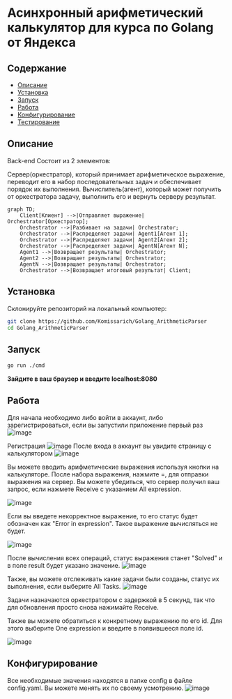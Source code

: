 # Асинхронный арифметический калькулятор для курса по Golang от Яндекса

## Содержание
- [Описание](#Описание)
- [Установка](#установка)
- [Запуск](#запуск)
- [Работа](#Работа)
- [Конфигурирование](#Конфигурирование)
- [Тестирование](#Тестирование)


## Описание

Back-end
Состоит из 2 элементов:

Сервер(оркестратор), который принимает арифметическое выражение, переводит его в набор последовательных задач и обеспечивает порядок их выполнения.
Вычислитель(агент), который может получить от оркестратора задачу, выполнить его и вернуть серверу результат.

``` mermaid
graph TD;
    Client[Клиент] -->|Отправляет выражение| Orchestrator[Оркестратор];
    Orchestrator -->|Разбивает на задачи| Orchestrator;
    Orchestrator -->|Распределяет задачи| Agent1[Агент 1];
    Orchestrator -->|Распределяет задачи| Agent2[Агент 2];
    Orchestrator -->|Распределяет задачи| AgentN[Агент N];
    Agent1 -->|Возвращает результаты| Orchestrator;
    Agent2 -->|Возвращает результаты| Orchestrator;
    AgentN -->|Возвращает результаты| Orchestrator;
    Orchestrator -->|Возвращает итоговый результат| Client;
```
## Установка

Склонируйте репозиторий на локальный компьютер:

```bash
git clone https://github.com/Komissarich/Golang_ArithmeticParser
cd Golang_ArithmeticParser
```

## Запуск

```bash
go run ./cmd
```
**Зайдите в ваш браузер и введите localhost:8080**

## Работа
Для начала необходимо либо войти в аккаунт, либо зарегистрироваться, если вы запустили приложение первый раз
![image](https://github.com/user-attachments/assets/c9c01192-c00f-4fdd-867f-e96e6bfcd505)

Регистрация
![image](https://github.com/user-attachments/assets/963ebf0a-b5c5-499d-863c-58ad7d4502a5)
После входа в аккаунт вы увидите страницу с калькулятором
![image](https://github.com/user-attachments/assets/41c5d3a6-1a5d-417f-924d-57f819762d6f)

Вы можете вводить арифметические выражения используя кнопки на калькуляторе. После набора выражения, нажмите =, для отправки выражения на сервер.
Вы можете убедиться, что сервер получил ваш запрос, если нажмете Receive с указанием All expression. 

![image](https://github.com/user-attachments/assets/6392f91d-adb5-4c9e-9069-a3ebdd8c1d24)


Если вы введете некорректное выражение, то его статус будет обозначен как "Error in expression". Такое выражение вычисляться не будет.

![image](https://github.com/user-attachments/assets/c5e05ec5-fc26-42be-b75e-18583ac4ea3b)


После вычисления всех операций, статус выражения станет "Solved" и в поле result будет указано значение.
![image](https://github.com/user-attachments/assets/c5726535-ff61-4037-9fc2-d23e3b1501be)


Также, вы можете отслеживать какие задачи были созданы, статус их выполнения, если выберите All Tasks.
![image](https://github.com/user-attachments/assets/3aa0a20a-3c5a-413a-b629-3e08dbb4089b)


Задачи назначаются оркестратором с задержкой в 5 секунд, так что для обновления просто снова нажимайте Receive.

Также вы можете обратиться к конкретному выражению по его id. 
Для этого выберите One expression и введите в появившееся поле id.

![image](https://github.com/user-attachments/assets/55986c08-475d-4266-8d7c-ae773568aa03)


## Конфигурирование
Все необходимые значения находятся в папке config в файле config.yaml. Вы можете менять их по своему усмотрению.
![image](https://github.com/user-attachments/assets/c1df1203-4e3e-4168-909c-2855f84b43f9)
